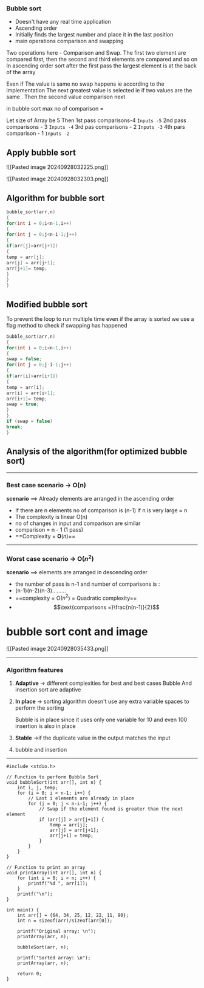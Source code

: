 ### Bubble sort 
- Doesn't have any real time application 
- Ascending order 
- Initially finds the largest number and place it in the last position 
- main operations comparison and swapping 

Two operations here - Comparison and Swap. The first two element are compared first, then the second and third elements are compared and so on In ascending order sort after the first pass the largest element is at the back of the array 

 Even if The value is same no swap  happens ie according to the implementation The next greatest value is  selected ie if two values are the same . Then the second value comparison next
 
in bubble sort max no of comparison = 

Let size of Array be 5
Then
	1st pass comparisons-4          `Inputs -5`
	2nd pass comparisons - 3      `Inputs -4`
	3rd pas comparisons - 2         `Inputs -3`
	4th pars comparison - 1          `Inputs -2`

## Apply bubble sort

![[Pasted image 20240928032225.png]]

![[Pasted image 20240928032303.png]]
## Algorithm for bubble sort

```c
bubble_sort(arr,n)
{
for(int i = 0;i<n-1,i++)
{
for(int j = 0;j<n-i-1;j++)
{
if(arr[j]>arr[j+1])
{
temp = arr[j];
arr[j] = arr[j+1];
arr[j+1]= temp;
}
}
}
```

## Modified bubble sort

To prevent the loop to run multiple time even if the array is sorted we use a flag method 
to check if swapping has happened

```c
bubble_sort(arr,n)
{
for(int i = 0;i<n-1,i++)
{
swap = false;
for(int j = 0;j-i-1;j++)
{
if(arr[i]>arr[i+1])
{
temp = arr[i];
arr[i] = arr[i+1];
arr[i+1]= temp;
swap = true;
}
}
if (swap = false)
break;
}

```
## Analysis of the algorithm(for optimized bubble sort)

------
###  **Best case scenario** -> O(n)

**scenario** ==> Already elements are arranged in the ascending order
- If there are n elements no of comparison is (n-1) if n is very large ≈ n
- The complexity is linear O(n)
- no of changes in input and comparison are similar 
- comparison = n - 1 (1 pass)
- ==Complexity  = **O**($n$)==


------
### **Worst case scenario** -> O($n^2$)

 **scenario** ==> elements are arranged in descending order 
- the number of pass is n-1 and number of comparisons is :
- (n-1)(n-2)(n-3)......... 
- ==complexity = O($n^2$) = Quadratic complexity==
- $$\text{comparisons =}\frac{n(n-1)}{2}$$
# bubble sort cont and image

![[Pasted image 20240928035433.png]]


---

### Algorithm features 

1. **Adaptive** -> different complexities for best and best cases
	Bubble And insertion sort are adaptive 

2. **In place** -> sorting algorithm doesn't use any extra variable spaces to perform the sorting 

	Bubble is in place since it uses only one variable for 10 and even 100
	insertion is also in place 

3. **Stable** ->if the duplicate value in the output matches the input
4. bubble and insertion

---

```run-c
#include <stdio.h>

// Function to perform Bubble Sort
void bubbleSort(int arr[], int n) {
    int i, j, temp;
    for (i = 0; i < n-1; i++) {
        // Last i elements are already in place
        for (j = 0; j < n-i-1; j++) {
            // Swap if the element found is greater than the next element
            if (arr[j] > arr[j+1]) {
                temp = arr[j];
                arr[j] = arr[j+1];
                arr[j+1] = temp;
            }
        }
    }
}

// Function to print an array
void printArray(int arr[], int n) {
    for (int i = 0; i < n; i++) {
        printf("%d ", arr[i]);
    }
    printf("\n");
}

int main() {
    int arr[] = {64, 34, 25, 12, 22, 11, 90};
    int n = sizeof(arr)/sizeof(arr[0]);
    
    printf("Original array: \n");
    printArray(arr, n);
    
    bubbleSort(arr, n);
    
    printf("Sorted array: \n");
    printArray(arr, n);
    
    return 0;
}
```
